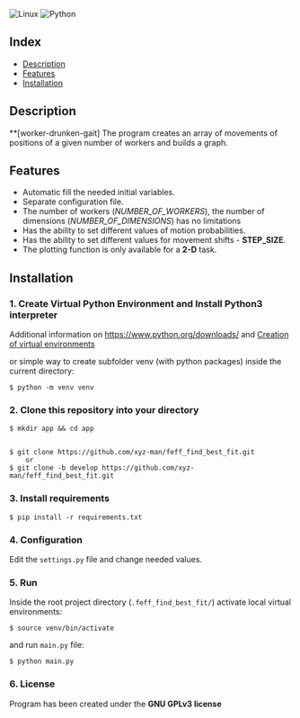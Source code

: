 ![Linux](https://img.shields.io/badge/-Linux-grey?logo=linux)
![Python](https://img.shields.io/badge/Python-v3.7%5E-orange?logo=python)

## Index

* [Description](#description)
* [Features](#features)
* [Installation](#installation)

## Description

**[worker-drunken-gait] The program creates an array of movements of positions of a given number of workers and builds a
 graph. 


## Features

* Automatic fill the needed initial variables.
* Separate configuration file.
* The number of workers (_NUMBER_OF_WORKERS_), the number of dimensions (_NUMBER_OF_DIMENSIONS_) has no limitations 
* Has the ability to set different values of motion probabilities.
* Has the ability to set different values for movement shifts - **STEP_SIZE**.
* The plotting function is only available for a **2-D** task.

## Installation

### 1. Create Virtual Python Environment and Install Python3 interpreter
Additional information on https://www.python.org/downloads/
and 
[Creation of virtual environments](https://docs.python.org/3/library/venv.html)

or simple way to create subfolder venv (with python packages) inside the current directory:

    $ python -m venv venv

### 2. Clone this repository into your directory

    $ mkdir app && cd app
    
    
    $ git clone https://github.com/xyz-man/feff_find_best_fit.git
        or
    $ git clone -b develop https://github.com/xyz-man/feff_find_best_fit.git

### 3. Install requirements


    $ pip install -r requirements.txt
    
### 4. Configuration

Edit the `settings.py` file and change needed values. 
      
### 5. Run

Inside the root project directory (`.feff_find_best_fit/`) activate local virtual environments:

    $ source venv/bin/activate
    
and run `main.py` file:

    $ python main.py
    


### 6. License

Program has been created under the **GNU GPLv3 license**